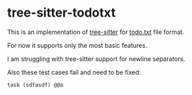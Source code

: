 # tree-sitter-todotxt

This is an implementation of [tree-sitter](https://github.com/tree-sitter/tree-sitter)
for [todo.txt](https://github.com/todotxt/todo.txt) file format.

For now it supports only the most basic features.

I am struggling with tree-sitter support for newline separators.

Also these test cases fail and need to be fixed:

```todotxt
task (sdfasdf) @@a
```

